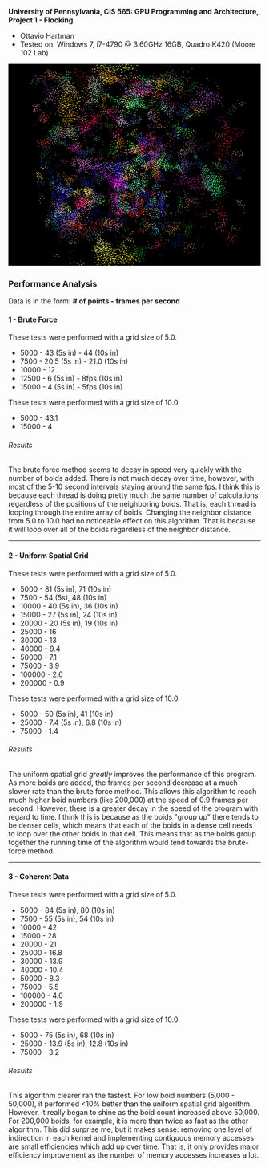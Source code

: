 **University of Pennsylvania, CIS 565: GPU Programming and Architecture,
Project 1 - Flocking**

* Ottavio Hartman
* Tested on: Windows 7, i7-4790 @ 3.60GHz 16GB, Quadro K420 (Moore 102 Lab)

![A screenshot of the boid program](images/Capture.PNG)

### Performance Analysis

Data is in the form: __# of points - frames per second__
#### 1 - Brute Force
These tests were performed with a grid size of 5.0. 
* 5000 - 43 (5s in) - 44 (10s in)
* 7500 - 20.5 (5s in) - 21.0 (10s in)
* 10000 - 12
* 12500 - 6 (5s in) - 8fps (10s in)
* 15000 - 4 (5s in) - 5fps (10s in)

These tests were performed with a grid size of 10.0
* 5000 - 43.1
* 15000 - 4

###### Results
The brute force method seems to decay in speed very quickly with the number of boids added. There is not much 
decay over time, however, with most of the 5-10 second intervals staying around the same fps. I think this is 
because each thread is doing pretty much the same number of calculations regardless of the positions of 
the neighboring boids. That is, each thread is looping through the entire array of boids. Changing the neighbor
distance from 5.0 to 10.0 had no noticeable effect on this algorithm. That is because it will loop over all of the
 boids regardless of the neighbor distance.

***
#### 2 - Uniform Spatial Grid
These tests were performed with a grid size of 5.0.
* 5000 - 81 (5s in), 71 (10s in)
* 7500 - 54 (5s), 48 (10s in)
* 10000 - 40 (5s in), 36 (10s in)
* 15000 - 27 (5s in), 24 (10s in)
* 20000 - 20 (5s in), 19 (10s in)
* 25000 - 16
* 30000 - 13
* 40000 - 9.4
* 50000 - 7.1
* 75000 - 3.9
* 100000 - 2.6
* 200000 - 0.9

These tests were performed with a grid size of 10.0.
* 5000 - 50 (5s in), 41 (10s in)
* 25000 - 7.4 (5s in), 6.8 (10s in)
* 75000 - 1.4

###### Results
The uniform spatial grid _greatly_ improves the performance of this program. As more boids are added, the frames
per second decrease at a much slower rate than the brute force method. This allows this algorithm to reach much
higher boid numbers (like 200,000) at the speed of 0.9 frames per second. However, there is a greater decay in
the speed of the program with regard to time. I think this is because as the boids "group up" there tends to be 
denser cells, which means that each of the boids in a dense cell needs to loop over the other boids in that cell.
This means that as the boids group together the running time of the algorithm would tend towards the brute-force
method.

***
#### 3 - Coherent Data
These tests were performed with a grid size of 5.0.
* 5000 - 84 (5s in), 80 (10s in)
* 7500 - 55 (5s in), 54 (10s in)
* 10000 - 42
* 15000 - 28
* 20000 - 21
* 25000 - 16.8
* 30000 - 13.9
* 40000 - 10.4
* 50000 - 8.3
* 75000 - 5.5
* 100000 - 4.0
* 200000 - 1.9

These tests were performed with a grid size of 10.0.
* 5000 - 75 (5s in), 68 (10s in)
* 25000 - 13.9 (5s in), 12.8 (10s in)
* 75000 - 3.2

###### Results
This algorithm clearer ran the fastest. For low boid numbers (5,000 - 50,000), it performed <10% better than
the uniform spatial grid algorithm. However, it really began to shine as the boid count increased above 50,000.
For 200,000 boids, for example, it is more than twice as fast as the other algorithm. This did surprise me, but it
makes sense: removing one level of indirection in each kernel and implementing contiguous memory accesses are small
efficiencies which add up over time. That is, it only provides major efficiency improvement as the number of 
memory accesses increases a lot.